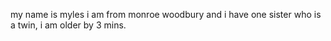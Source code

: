 my name is myles i am from monroe woodbury and i have one sister who is a twin, i am older by 3 mins. 
